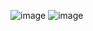 ![image](https://user-images.githubusercontent.com/96706849/164983056-50cbffd5-cf93-4797-80c7-f58004f4c5db.png)
![image](https://user-images.githubusercontent.com/96706849/164983070-73eff99c-9172-4a67-8a11-f6bfb43a3fa7.png)
